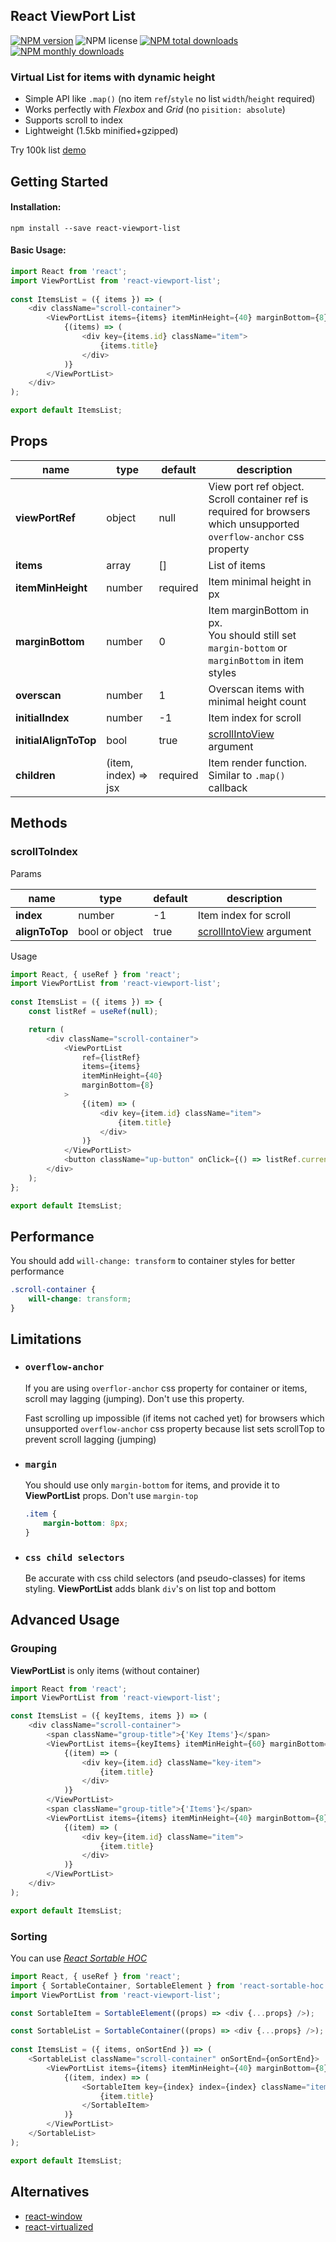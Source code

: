 ## React ViewPort List
[![NPM version](https://img.shields.io/npm/v/react-viewport-list.svg?style=flat)](https://www.npmjs.com/package/react-viewport-list)
![NPM license](https://img.shields.io/npm/l/react-viewport-list.svg?style=flat)
[![NPM total downloads](https://img.shields.io/npm/dt/react-viewport-list.svg?style=flat)](https://npmcharts.com/compare/react-viewport-list?minimal=true)
[![NPM monthly downloads](https://img.shields.io/npm/dm/react-viewport-list.svg?style=flat)](https://npmcharts.com/compare/react-viewport-list?minimal=true)

### Virtual List for items with dynamic height

- Simple API like `.map()` (no item `ref`/`style` no list `width`/`height` required)
- Works perfectly with _Flexbox_ and _Grid_ (no `pisition: absolute`)
- Supports scroll to index
- Lightweight (1.5kb minified+gzipped)

Try 100k list [demo](https://oleggrishechkin.github.io/react-viewport-list)

## Getting Started

#### Installation:

```shell script
npm install --save react-viewport-list
```

#### Basic Usage:

```javascript
import React from 'react';
import ViewPortList from 'react-viewport-list';
 
const ItemsList = ({ items }) => (
    <div className="scroll-container">
        <ViewPortList items={items} itemMinHeight={40} marginBottom={8}>
            {(items) => (
                <div key={items.id} className="item">
                    {items.title}
                </div>
            )}
        </ViewPortList>
    </div>
);

export default ItemsList;
```

## Props

name                 |type                |default |description
---------------------|--------------------|--------|---------------------------------------------------------------------------------------------------------------------------------
**viewPortRef**      |object              |null    |View port ref object.<br>Scroll container ref is required for browsers which unsupported `overflow-anchor` css property
**items**            |array               |[]      |List of items
**itemMinHeight**    |number              |required|Item minimal height in px
**marginBottom**     |number              |0       |Item marginBottom in px.<br>You should still set `margin-bottom` or `marginBottom` in item styles
**overscan**         |number              |1       |Overscan items with minimal height count
**initialIndex**     |number              |-1      |Item index for scroll
**initialAlignToTop**|bool                |true    |[scrollIntoView](https://developer.mozilla.org/ru/docs/Web/API/Element/scrollIntoView) argument
**children**         |(item, index) => jsx|required|Item render function.<br>Similar to `.map()` callback

## Methods

### scrollToIndex

Params

name          |type          |default|description
--------------|--------------|-------|-----------------------------------------------------------------------------------------------
**index**     |number        |-1     |Item index for scroll
**alignToTop**|bool or object|true   |[scrollIntoView](https://developer.mozilla.org/ru/docs/Web/API/Element/scrollIntoView) argument

Usage

```javascript
import React, { useRef } from 'react';
import ViewPortList from 'react-viewport-list';
 
const ItemsList = ({ items }) => {
    const listRef = useRef(null);

    return (
        <div className="scroll-container">
            <ViewPortList
                ref={listRef}
                items={items}
                itemMinHeight={40}
                marginBottom={8}
            >
                {(item) => (
                    <div key={item.id} className="item">
                        {item.title}
                    </div>
                )}
            </ViewPortList>
            <button className="up-button" onClick={() => listRef.current.scrollToIndex(0)} />
        </div>
    );
};

export default ItemsList;
```

## Performance

You should add `will-change: transform` to container styles for better performance

```css
.scroll-container {
    will-change: transform;
}
```

## Limitations

- ### `overflow-anchor`

    If you are using `overflor-anchor` css property for container or items, scroll may lagging (jumping). Don't use this property.
    
    Fast scrolling up impossible (if items not cached yet) for browsers which unsupported `overflow-anchor` css property because list sets scrollTop to prevent scroll lagging (jumping)

- ### `margin`

    You should use only `margin-bottom` for items, and provide it to **ViewPortList** props. Don't use `margin-top`
 
    ```css
    .item {
        margin-bottom: 8px;
    }    
    ```

- ### `css child selectors`

    Be accurate with css child selectors (and pseudo-classes) for items styling. **ViewPortList** adds blank `div`'s on list top and bottom

## Advanced Usage

### Grouping

**ViewPortList** is only items (without container)

```javascript
import React from 'react';
import ViewPortList from 'react-viewport-list';

const ItemsList = ({ keyItems, items }) => (
    <div className="scroll-container">
        <span className="group-title">{'Key Items'}</span>
        <ViewPortList items={keyItems} itemMinHeight={60} marginBottom={8}>
            {(item) => (
                <div key={item.id} className="key-item">
                    {item.title}
                </div>
            )}
        </ViewPortList>
        <span className="group-title">{'Items'}</span>
        <ViewPortList items={items} itemMinHeight={40} marginBottom={8}>
            {(item) => (
                <div key={item.id} className="item">
                    {item.title}
                </div>
            )}
        </ViewPortList>
    </div>
);

export default ItemsList;
```

### Sorting

You can use _[React Sortable HOC](https://github.com/clauderic/react-sortable-hoc)_

```javascript
import React, { useRef } from 'react';
import { SortableContainer, SortableElement } from 'react-sortable-hoc';
import ViewPortList from 'react-viewport-list';

const SortableItem = SortableElement((props) => <div {...props} />);

const SortableList = SortableContainer((props) => <div {...props} />);
 
const ItemsList = ({ items, onSortEnd }) => (
    <SortableList className="scroll-container" onSortEnd={onSortEnd}>
        <ViewPortList items={items} itemMinHeight={40} marginBottom={8}>
            {(item, index) => (
                <SortableItem key={index} index={index} className="item">
                    {item.title}
                </SortableItem>
            )}
        </ViewPortList>
    </SortableList>
);

export default ItemsList;
```
## Alternatives

- [react-window](https://github.com/bvaughn/react-window)
- [react-virtualized](https://github.com/bvaughn/react-virtualized)